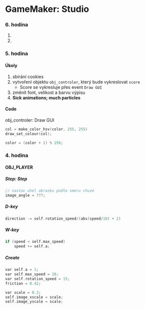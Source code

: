 # GameMaker: Studio

### 6. hodina
1. 
2. 

### 5. hodina

#### Úkoly
1. sbírání cookies
2. vytvoření objektu `obj_controler`, který bude vykreslovat `score` 
    - Score se vykresluje přes event `Draw GUI`
3. změnit font, velikost a barvu výpisu
3. **Sick animations; much particles**

#### Code
obj_controler: Draw GUI
```c++
col = make_color_hsv(color, 255, 255)
draw_set_colour(col);

color = (color + 1) % 256;
```

### 4. hodina

#### OBJ_PLAYER

##### Step: Step
```cpp
// nastav uhel obrazku podle smeru chuze
image_angle = ???;
```

##### D-key
```cpp
direction -= self.rotation_speed/(abs(speed/10) + 2)
```

##### W-key
```cpp
if (speed < self.max_speed)
    speed += self.a;
```


##### Create
```cpp
var self.a = 1;
var self.max_speed = 20;
var self.rotation_speed = 15;
friction = 0.42;

var scale = 0.3;
self.image_xscale = scale;
self.image_yscale = scale;
```

